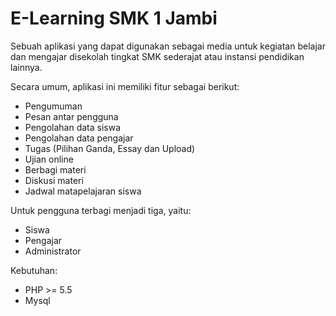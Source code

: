 E-Learning SMK 1 Jambi
=============

Sebuah aplikasi yang dapat digunakan sebagai media untuk kegiatan belajar dan mengajar disekolah tingkat SMK sederajat atau instansi pendidikan lainnya.

Secara umum, aplikasi ini memiliki fitur sebagai berikut:
- Pengumuman
- Pesan antar pengguna
- Pengolahan data siswa
- Pengolahan data pengajar
- Tugas (Pilihan Ganda, Essay dan Upload)
- Ujian online
- Berbagi materi
- Diskusi materi
- Jadwal matapelajaran siswa

Untuk pengguna terbagi menjadi tiga, yaitu:
- Siswa
- Pengajar
- Administrator

Kebutuhan:
- PHP >= 5.5
- Mysql